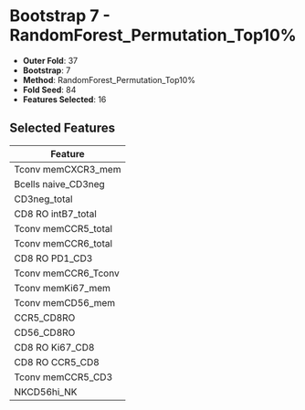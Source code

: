 # Bootstrap 7 - RandomForest_Permutation_Top10%

- **Outer Fold**: 37
- **Bootstrap**: 7
- **Method**: RandomForest_Permutation_Top10%
- **Fold Seed**: 84
- **Features Selected**: 16

## Selected Features

| Feature |
|---------|
| Tconv memCXCR3_mem |
| Bcells naive_CD3neg |
| CD3neg_total |
| CD8 RO intB7_total |
| Tconv memCCR5_total |
| Tconv memCCR6_total |
| CD8 RO PD1_CD3 |
| Tconv memCCR6_Tconv |
| Tconv memKi67_mem |
| Tconv memCD56_mem |
| CCR5_CD8RO |
| CD56_CD8RO |
| CD8 RO Ki67_CD8 |
| CD8 RO CCR5_CD8 |
| Tconv memCCR5_CD3 |
| NKCD56hi_NK |
